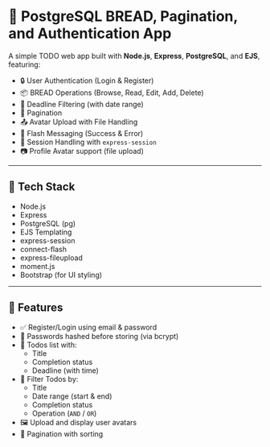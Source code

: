 # 📝 PostgreSQL BREAD, Pagination, and Authentication App

A simple TODO web app built with **Node.js**, **Express**, **PostgreSQL**, and **EJS**, featuring:

- 🔒 User Authentication (Login & Register)
- 📦 BREAD Operations (Browse, Read, Edit, Add, Delete)
- 📅 Deadline Filtering (with date range)
- 🔁 Pagination
- 📤 Avatar Upload with File Handling
- 📄 Flash Messaging (Success & Error)
- 🧠 Session Handling with `express-session`
- 📷 Profile Avatar support (file upload)

---

## 🚀 Tech Stack

- Node.js
- Express
- PostgreSQL (pg)
- EJS Templating
- express-session
- connect-flash
- express-fileupload
- moment.js
- Bootstrap (for UI styling)

---

## 📂 Features

- ✅ Register/Login using email & password
- 🔐 Passwords hashed before storing (via bcrypt)
- 📃 Todos list with:
  - Title
  - Completion status
  - Deadline (with time)
- 🔎 Filter Todos by:
  - Title
  - Date range (start & end)
  - Completion status
  - Operation (`AND` / `OR`)
- 🖼️ Upload and display user avatars
- 📄 Pagination with sorting
